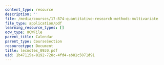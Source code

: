```yaml
---
content_type: resource
description: ''
file: /media/courses/17-874-quantitative-research-methods-multivariate-spring-2004/1b47115a8192728c4fd4ab81c5071d91_lecnotes_0930.pdf
file_type: application/pdf
learning_resource_types: []
ocw_type: OCWFile
parent_title: Calendar
parent_type: CourseSection
resourcetype: Document
title: lecnotes_0930.pdf
uid: 1b47115a-8192-728c-4fd4-ab81c5071d91
---
```

